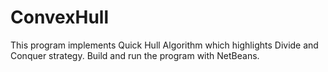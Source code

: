 # ConvexHull
This program implements Quick Hull Algorithm which highlights Divide and Conquer strategy. Build and run the program with NetBeans.
